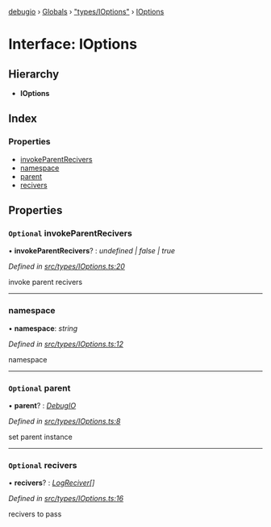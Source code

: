 [debugio](../README.md) › [Globals](../globals.md) › ["types/IOptions"](../modules/_types_ioptions_.md) › [IOptions](_types_ioptions_.ioptions.md)

# Interface: IOptions

## Hierarchy

* **IOptions**

## Index

### Properties

* [invokeParentRecivers](_types_ioptions_.ioptions.md#optional-invokeparentrecivers)
* [namespace](_types_ioptions_.ioptions.md#namespace)
* [parent](_types_ioptions_.ioptions.md#optional-parent)
* [recivers](_types_ioptions_.ioptions.md#optional-recivers)

## Properties

### `Optional` invokeParentRecivers

• **invokeParentRecivers**? : *undefined | false | true*

*Defined in [src/types/IOptions.ts:20](https://github.com/kislball/debugio/blob/e6c0d0f/src/types/IOptions.ts#L20)*

invoke parent recivers

___

###  namespace

• **namespace**: *string*

*Defined in [src/types/IOptions.ts:12](https://github.com/kislball/debugio/blob/e6c0d0f/src/types/IOptions.ts#L12)*

namespace

___

### `Optional` parent

• **parent**? : *[DebugIO](../classes/_index_.debugio.md)*

*Defined in [src/types/IOptions.ts:8](https://github.com/kislball/debugio/blob/e6c0d0f/src/types/IOptions.ts#L8)*

set parent instance

___

### `Optional` recivers

• **recivers**? : *[LogReciver](../modules/_types_ioptions_.md#logreciver)[]*

*Defined in [src/types/IOptions.ts:16](https://github.com/kislball/debugio/blob/e6c0d0f/src/types/IOptions.ts#L16)*

recivers to pass
